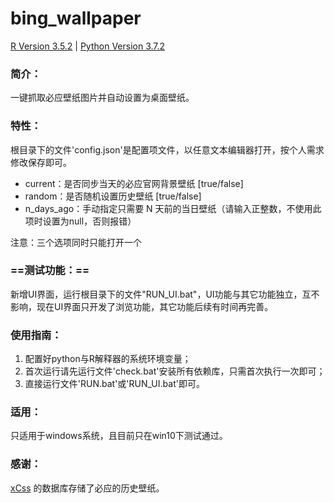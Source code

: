 # bing_wallpaper

[R Version 3.5.2](https://www.r-project.org/) |
[Python Version 3.7.2](https://www.python.org/downloads/)

### 简介：

一键抓取必应壁纸图片并自动设置为桌面壁纸。

### 特性：

根目录下的文件'config.json'是配置项文件，以任意文本编辑器打开，按个人需求修改保存即可。

* current：是否同步当天的必应官网背景壁纸 [true/false]
* random：是否随机设置历史壁纸 [true/false]
* n_days_ago：手动指定只需要 N 天前的当日壁纸（请输入正整数，不使用此项时设置为null，否则报错）

注意：三个选项同时只能打开一个

### ==测试功能：==

新增UI界面，运行根目录下的文件"RUN_UI.bat"，UI功能与其它功能独立，互不影响，现在UI界面只开发了浏览功能，其它功能后续有时间再完善。

### 使用指南：

1. 配置好python与R解释器的系统环境变量；
2. 首次运行请先运行文件'check.bat'安装所有依赖库，只需首次执行一次即可；
3. 直接运行文件'RUN.bat'或'RUN_UI.bat'即可。

### 适用：

只适用于windows系统，且目前只在win10下测试通过。

### 感谢：

[xCss](https://github.com/xCss/bing) 的数据库存储了必应的历史壁纸。
